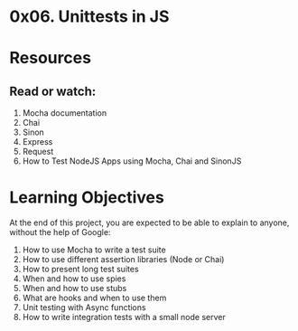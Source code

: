 # 0x06. Unittests in JS

# Resources

## Read or watch:

1. Mocha documentation
2. Chai
3. Sinon
4. Express
5. Request
6. How to Test NodeJS Apps using Mocha, Chai and SinonJS

# Learning Objectives

At the end of this project, you are expected to be able to explain to anyone, without the help of Google:
1. How to use Mocha to write a test suite
2. How to use different assertion libraries (Node or Chai)
3. How to present long test suites
4. When and how to use spies
5. When and how to use stubs
6. What are hooks and when to use them
7. Unit testing with Async functions
8. How to write integration tests with a small node server
